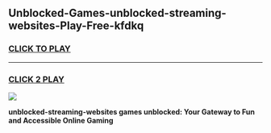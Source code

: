 
## Unblocked-Games-unblocked-streaming-websites-Play-Free-kfdkq
<h3>
<a href="https://premium76.site?title=unblocked-streaming-websites&ref=21A">CLICK TO PLAY</a></h3>
<hr>

<h3>
<a href="https://premium76.site?title=unblocked-streaming-websites&ref=21A">CLICK 2 PLAY</a>
  
</h3>

<a href="https://premium76.site?title=unblocked-streaming-websites&ref=21A"><img src="https://clearcache.store/games.png"></a>


**unblocked-streaming-websites games unblocked: Your Gateway to Fun and Accessible Online Gaming**
